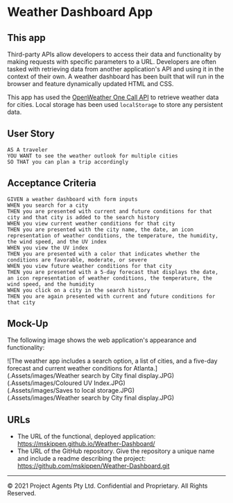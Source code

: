 # Weather Dashboard App

## This app

Third-party APIs allow developers to access their data and functionality by making requests with specific parameters to a URL. Developers are often tasked with retrieving data from another application's API and using it in the context of their own. A weather dashboard has been built that will run in the browser and feature dynamically updated HTML and CSS.

This app has used the [OpenWeather One Call API](https://openweathermap.org/api/one-call-api) to retrieve weather data for cities. Local storage has been used `localStorage` to store any persistent data.

## User Story

```
AS A traveler
YOU WANT to see the weather outlook for multiple cities
SO THAT you can plan a trip accordingly
```

## Acceptance Criteria

```
GIVEN a weather dashboard with form inputs
WHEN you search for a city
THEN you are presented with current and future conditions for that city and that city is added to the search history
WHEN you view current weather conditions for that city
THEN you are presented with the city name, the date, an icon representation of weather conditions, the temperature, the humidity, the wind speed, and the UV index
WHEN you view the UV index
THEN you are presented with a color that indicates whether the conditions are favorable, moderate, or severe
WHEN you view future weather conditions for that city
THEN you are presented with a 5-day forecast that displays the date, an icon representation of weather conditions, the temperature, the wind speed, and the humidity
WHEN you click on a city in the search history
THEN you are again presented with current and future conditions for that city
```

## Mock-Up

The following image shows the web application's appearance and functionality:

![The weather app includes a search option, a list of cities, and a five-day forecast and current weather conditions for Atlanta.]
<br>(.Assets/images/Weather search by City final display.JPG)
<br>(.Assets/images/Coloured UV Index.JPG)
<br>(.Assets/images/Saves to local storage.JPG)
<br>(.Assets/images/Weather search by City final display.JPG)

## URLs

* The URL of the functional, deployed application: <https://mskippen.github.io/Weather-Dashboard/>
* The URL of the GitHub repository. Give the repository a unique name and include a readme describing the project: <https://github.com/mskippen/Weather-Dashboard.git>

- - -
© 2021 Project Agents Pty Ltd. Confidential and Proprietary. All Rights Reserved.
